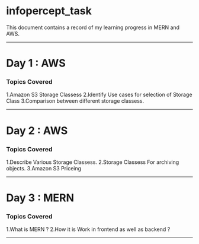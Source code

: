 # infopercept_task
This document contains a record of my learning progress in MERN and AWS.
<hr>
<h1>Day 1 : AWS</h1>
<h3>Topics Covered</h3>
  1.Amazon S3 Storage Classess
  2.Identify Use cases for selection of Storage Class
  3.Comparison between different storage classess.
<hr>
<h1>Day 2 : AWS</h1>
<h3>Topics Covered</h3>
  1.Describe Various Storage Classess.
  2.Storage Classess For archiving objects.
  3.Amazon S3 Priceing
<hr>
<h1>Day 3 : MERN</h1>
<h3>Topics Covered</h3>
  1.What is MERN ?
  2.How it is Work in frontend as well as backend ?
<hr>
